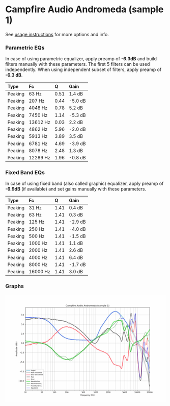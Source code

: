 # Campfire Audio Andromeda (sample 1)
See [usage instructions](https://github.com/jaakkopasanen/AutoEq#usage) for more options and info.

### Parametric EQs
In case of using parametric equalizer, apply preamp of **-6.3dB** and build filters manually
with these parameters. The first 5 filters can be used independently.
When using independent subset of filters, apply preamp of **-6.3 dB**.

| Type    | Fc       |    Q | Gain    |
|:--------|:---------|:-----|:--------|
| Peaking | 63 Hz    | 0.51 | 1.4 dB  |
| Peaking | 207 Hz   | 0.44 | -5.0 dB |
| Peaking | 4048 Hz  | 0.78 | 5.2 dB  |
| Peaking | 7450 Hz  | 1.14 | -5.3 dB |
| Peaking | 13612 Hz | 0.03 | 2.2 dB  |
| Peaking | 4862 Hz  | 5.96 | -2.0 dB |
| Peaking | 5913 Hz  | 3.89 | 3.5 dB  |
| Peaking | 6781 Hz  | 4.69 | -3.9 dB |
| Peaking | 8078 Hz  | 2.48 | 1.3 dB  |
| Peaking | 12289 Hz | 1.96 | -0.8 dB |

### Fixed Band EQs
In case of using fixed band (also called graphic) equalizer, apply preamp of **-6.9dB**
(if available) and set gains manually with these parameters.

| Type    | Fc       |    Q | Gain    |
|:--------|:---------|:-----|:--------|
| Peaking | 31 Hz    | 1.41 | 0.4 dB  |
| Peaking | 63 Hz    | 1.41 | 0.3 dB  |
| Peaking | 125 Hz   | 1.41 | -2.9 dB |
| Peaking | 250 Hz   | 1.41 | -4.0 dB |
| Peaking | 500 Hz   | 1.41 | -1.5 dB |
| Peaking | 1000 Hz  | 1.41 | 1.1 dB  |
| Peaking | 2000 Hz  | 1.41 | 2.6 dB  |
| Peaking | 4000 Hz  | 1.41 | 6.4 dB  |
| Peaking | 8000 Hz  | 1.41 | -1.7 dB |
| Peaking | 16000 Hz | 1.41 | 3.0 dB  |

### Graphs
![](./Campfire%20Audio%20Andromeda%20(sample%201).png)